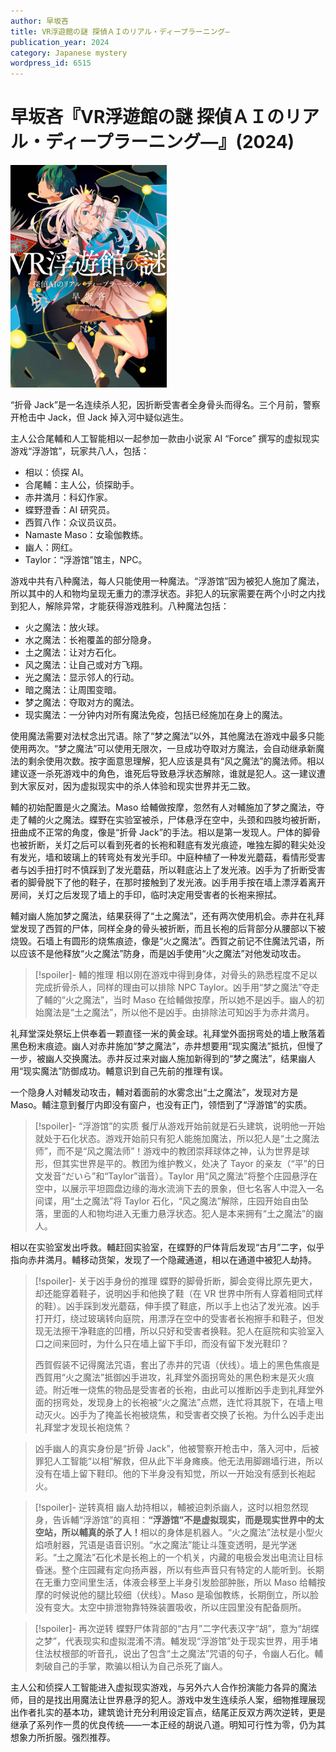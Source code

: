 ```yaml
---
author: 早坂吝
title: VR浮遊館の謎 探偵ＡＩのリアル・ディープラーニング―
publication_year: 2024
category: Japanese mystery
wordpress_id: 6515
---
```


# 早坂吝『VR浮遊館の謎 探偵ＡＩのリアル・ディープラーニング―』(2024)

<img src=images/2024_cover.jpg width=250/>

“折骨 Jack”是一名连续杀人犯，因折断受害者全身骨头而得名。三个月前，警察开枪击中 Jack，但 Jack 掉入河中疑似逃生。

主人公合尾輔和人工智能相以一起参加一款由小说家 AI “Force” 撰写的虚拟现实游戏“浮游馆”，玩家共八人，包括：
* 相以：侦探 AI。
* 合尾輔：主人公，侦探助手。
* 赤井満月：科幻作家。
* 蝶野澄香：AI 研究员。
* 西賀八作：众议员议员。
* Namaste Maso：女瑜伽教练。
* 幽人：网红。
* Taylor：“浮游馆”馆主，NPC。

游戏中共有八种魔法，每人只能使用一种魔法。“浮游馆”因为被犯人施加了魔法，所以其中的人和物均呈现无重力的漂浮状态。非犯人的玩家需要在两个小时之内找到犯人，解除异常，才能获得游戏胜利。八种魔法包括：
* 火之魔法：放火球。
* 水之魔法：长袍覆盖的部分隐身。
* 土之魔法：让对方石化。
* 风之魔法：让自己或对方飞翔。
* 光之魔法：显示邻人的行动。
* 暗之魔法：让周围变暗。
* 梦之魔法：夺取对方的魔法。
* 现实魔法：一分钟内对所有魔法免疫，包括已经施加在身上的魔法。

使用魔法需要对法杖念出咒语。除了“梦之魔法”以外，其他魔法在游戏中最多只能使用两次。“梦之魔法”可以使用无限次，一旦成功夺取对方魔法，会自动继承新魔法的剩余使用次数。按字面意思理解，犯人应该是具有“风之魔法”的魔法师。相以建议逐一杀死游戏中的角色，谁死后导致悬浮状态解除，谁就是犯人。这一建议遭到大家反对，因为虚拟现实中的杀人体验和现实世界并无二致。

輔的初始配置是火之魔法。Maso 给輔做按摩，忽然有人对輔施加了梦之魔法，夺走了輔的火之魔法。蝶野在实验室被杀，尸体悬浮在空中，头颈和四肢均被折断，扭曲成不正常的角度，像是“折骨 Jack”的手法。相以是第一发现人。尸体的脚骨也被折断，关灯之后可以看到死者的长袍和鞋底有发光痕迹，唯独左脚的鞋尖处没有发光，墙和玻璃上的转弯处有发光手印。中庭种植了一种发光蘑菇，看情形受害者与凶手扭打时不慎踩到了发光蘑菇，所以鞋底沾上了发光液。凶手为了折断受害者的脚骨脱下了他的鞋子，在那时接触到了发光液。凶手用手按在墙上漂浮着离开房间，关灯之后发现了墙上的手印，临时决定用受害者的长袍来擦拭。

輔对幽人施加梦之魔法，结果获得了“土之魔法”，还有两次使用机会。赤井在礼拜堂发现了西賀的尸体，同样全身的骨头被折断，而且长袍的后背部分从腰部以下被烧毁。石墙上有圆形的烧焦痕迹，像是“火之魔法”。西賀之前记不住魔法咒语，所以应该不是他释放“火之魔法”防身，而是凶手使用“火之魔法”对他发动攻击。

> [!spoiler]- 輔的推理
> 相以刚在游戏中得到身体，对骨头的熟悉程度不足以完成折骨杀人，同样的理由可以排除 NPC Taylor。凶手用“梦之魔法”夺走了輔的“火之魔法”，当时 Maso 在给輔做按摩，所以她不是凶手。幽人的初始魔法是“土之魔法”，所以他不是凶手。由排除法可知凶手为赤井満月。

礼拜堂深处祭坛上供奉着一颗直径一米的黄金球。礼拜堂外面拐弯处的墙上散落着黑色粉末痕迹。幽人对赤井施加“梦之魔法”，赤井想要用“现实魔法”抵抗，但慢了一步，被幽人交换魔法。赤井反过来对幽人施加新得到的“梦之魔法”，结果幽人用“现实魔法”防御成功。輔意识到自己先前的推理有误。

一个隐身人对輔发动攻击，輔对着面前的水雾念出“土之魔法”，发现对方是 Maso。輔注意到餐厅内即没有窗户，也没有正门，领悟到了“浮游馆”的实质。

> [!spoiler]- “浮游馆”的实质
> 餐厅从游戏开始前就是石头建筑，说明他一开始就处于石化状态。游戏开始前只有犯人能施加魔法，所以犯人是“土之魔法师”，而不是“风之魔法师”！游戏中的教团崇拜球体之神，认为世界是球形，但其实世界是平的。教团为维护教义，处决了 Tayor 的亲友（“平”的日文发音“だいら”和“Taylor”谐音）。Taylor 用“风之魔法”将整个庄园悬浮在空中，以展示平坦圆盘边缘的海水流淌下去的景象，但七名客人中混入一名间谍，用“土之魔法”将 Taylor 石化，“风之魔法”解除，庄园开始自由坠落，里面的人和物均进入无重力悬浮状态。犯人是本来拥有“土之魔法”的幽人。

相以在实验室发出呼救。輔赶回实验室，在蝶野的尸体背后发现“古月”二字，似乎指向赤井満月。輔移动货架，发现了一个隐藏通道，相以在通道中被犯人劫持。

> [!spoiler]- 关于凶手身份的推理
> 蝶野的脚骨折断，脚会变得比原先更大，却还能穿着鞋子，说明凶手和他换了鞋（在 VR 世界中所有人穿着相同式样的鞋）。凶手踩到发光蘑菇，伸手摸了鞋底，所以手上也沾了发光液。凶手打开灯，绕过玻璃转向庭院，用漂浮在空中的受害者长袍擦手和鞋子，但发现无法擦干净鞋底的凹槽，所以只好和受害者换鞋。犯人在庭院和实验室入口之间来回时，为什么只在墙上留下手印，而没有留下发光鞋印？
> 
> 西賀假装不记得魔法咒语，套出了赤井的咒语（伏线）。墙上的黑色焦痕是西賀用“火之魔法”抵御凶手进攻，礼拜堂外面拐弯处的黑色粉末是灭火痕迹。附近唯一烧焦的物品是受害者的长袍，由此可以推断凶手走到礼拜堂外面的拐弯处，发现身上的长袍被“火之魔法”点燃，连忙将其脱下，在墙上甩动灭火。凶手为了掩盖长袍被烧焦，和受害者交换了长袍。为什么凶手走出礼拜堂才发现长袍烧焦？

> 凶手幽人的真实身份是“折骨 Jack”，他被警察开枪击中，落入河中，后被罪犯人工智能“以相”解救，但从此下半身瘫痪。他无法用脚踢墙行进，所以没有在墙上留下鞋印。他的下半身没有知觉，所以一开始没有感到长袍起火。

> [!spoiler]- 逆转真相
> 幽人劫持相以，輔被迫刺杀幽人，这时以相忽然现身，告诉輔“浮游馆”的真相：<b>“浮游馆”不是虚拟现实，而是现实世界中的太空站，所以輔真的杀了人！</b>相以的身体是机器人。“火之魔法”法杖是小型火焰喷射器，咒语是语音识别。“水之魔法”能让斗篷变透明，是光学迷彩。“土之魔法”石化术是长袍上的一个机关，内藏的电极会发出电流让目标昏迷。整个庄园藏有定向扬声器，所以有些声音只有特定的人能听到。长期在无重力空间里生活，体液会移至上半身引发脸部肿胀，所以 Maso 给輔按摩的时候说他的腿比较细（伏线）。Maso 是瑜伽教练，长期倒立，所以脸没有变大。太空中排泄物靠特殊装置吸收，所以庄园里没有配备厕所。

> [!spoiler]- 再次逆转
> 蝶野尸体背部的“古月”二字代表汉字“胡”，意为“胡蝶之梦”，代表现实和虚拟混淆不清。輔发现“浮游馆”处于现实世界，用手堵住法杖根部的听音孔，说出了包含“土之魔法”咒语的句子，令幽人石化。輔刺破自己的手掌，欺骗以相认为自己杀死了幽人。

主人公和侦探人工智能进入虚拟现实游戏，与另外六人合作扮演能力各异的魔法师，目的是找出用魔法让世界悬浮的犯人。游戏中发生连续杀人案，细物推理展现出作者扎实的基本功，建筑诡计充分利用设定盲点，结尾正反双方两次逆转，更是继承了系列作一贯的优良传统——一本正经的胡说八道。明知可行性为零，仍为其想象力所折服。强烈推荐。